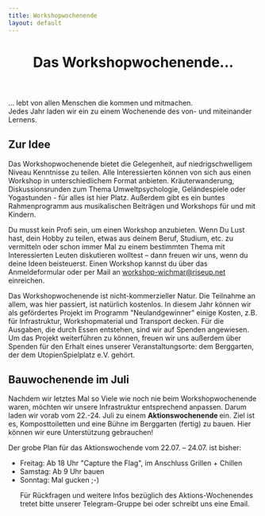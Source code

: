 ```yaml
---
title: Workshopwochenende
layout: default
---
```




<header class="wwwbeschreibung">
<h1> Das Workshopwochenende...  </h1>
</header>

<p> </p> <p> </p>
<div class="wichtig">
... lebt von allen Menschen die kommen und mitmachen. <br> Jedes Jahr laden wir ein zu einem Wochenende des von- und miteinander Lernens.
</div>
<p> </p>
<h2> Zur Idee </h2>
Das Workshopwochenende bietet die Gelegenheit, auf niedrigschwelligem Niveau Kenntnisse zu teilen. Alle Interessierten können von sich aus einen Workshop in unterschiedlichem Format anbieten. Kräuterwanderung, Diskussionsrunden zum Thema Umweltpsychologie, Geländespiele oder Yogastunden - für alles ist hier Platz. Außerdem gibt es ein buntes Rahmenprogramm aus musikalischen Beiträgen und Workshops für und mit Kindern.
<p> </p>
Du musst kein Profi sein, um einen Workshop anzubieten. Wenn Du Lust hast, dein Hobby zu teilen, etwas aus deinem Beruf, Studium, etc. zu vermitteln oder schon immer Mal zu einem bestimmten Thema mit Interessierten Leuten diskutieren wolltest – dann freuen wir uns, wenn du deine Ideen beisteuerst. Einen Workshop kannst du über das Anmeldeformular oder per Mail an <a href="workshop-wichmar@riseup.net">workshop-wichmar@riseup.net</a> einreichen.


 Das Workshopwochenende ist nicht-kommerzieller Natur. Die Teilnahme an allem, was hier passiert, ist natürlich kostenlos. In diesem Jahr können wir als gefördertes Projekt im Programm "Neulandgewinner" einige Kosten, z.B. für Infrastruktur, Workshopmaterial und Transport decken. Für die Ausgaben, die durch Essen entstehen, sind wir auf Spenden angewiesen. Um das Projekt weiterführen zu können, freuen wir uns außerdem über Spenden für den Erhalt eines unserer Veranstaltungsorte: dem Berggarten, der dem UtopienSpielplatz e.V. gehört.

<h2> Bauwochenende im Juli </h2>
Nachdem wir letztes Mal so Viele wie noch nie beim Workshopwochenende waren, möchten wir unsere Infrastruktur entsprechend anpassen.
Darum laden wir vorab vom 22.-24. Juli zu einem <strong> Aktionswochenende </strong> ein. Ziel ist es, Komposttoiletten und eine Bühne im Berggarten (fertig) zu bauen. Hier können wir eure Unterstützung gebrauchen!
<p> </p>
Der grobe Plan für das Aktionswochende vom 22.07. – 24.07. ist bisher:
<ul>
<li> Freitag: Ab 18 Uhr "Capture the Flag", im Anschluss Grillen + Chillen </li>
<li> Samstag: Ab 9 Uhr bauen </li>
<li> Sonntag: Mal gucken ;-)

Für Rückfragen und weitere Infos bezüglich des Aktions-Wochenendes tretet bitte unserer <href a="https://t.me/+tJKaA3xkN5BhMTYy"> Telegram-Gruppe </href> bei oder schreibt uns eine Email.
